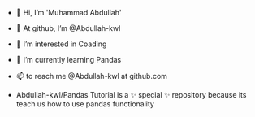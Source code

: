 - 👋 Hi, I’m 'Muhammad Abdullah'
- 👋 At github, I’m @Abdullah-kwl
- 👀 I’m interested in Coading
- 🌱 I’m currently learning Pandas
- 📫 to reach me @Abdullah-kwl at github.com




- Abdullah-kwl/Pandas Tutorial is a ✨ special ✨ repository because its teach us how to use pandas functionality


